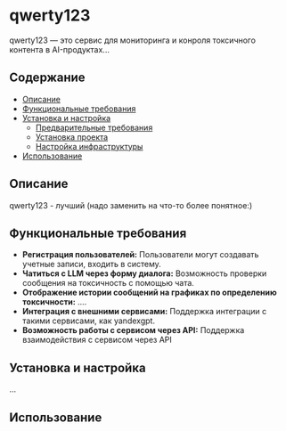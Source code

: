 # qwerty123

qwerty123 — это сервис для мониторинга и конроля токсичного контента в AI-продуктах...

## Содержание

- [Описание](#описание)
- [Функциональные требования](#функциональные-требования)
- [Установка и настройка](#установка-и-настройка)
  - [Предварительные требования](#предварительные-требования)
  - [Установка проекта](#установка-проекта)
  - [Настройка инфраструктуры](#настройка-инфраструктуры)
- [Использование](#использование)

## Описание

qwerty123 - лучший (надо заменить на что-то более понятное:)

## Функциональные требования

- **Регистрация пользователей:** Пользователи могут создавать учетные записи, входить в систему.
- **Чатиться с LLM через форму диалога:** Возможность проверки сообщения на токсичность с помощью чата.
- **Отображение истории сообщений на графиках по определению токсичности:** ....
- **Интеграция с внешними сервисами:** Поддержка интеграции с такими сервисами, как yandexgpt.
- **Возможность работы с сервисом через API:** Поддержка взаимодействия с сервисом через API

## Установка и настройка
...


## Использование

